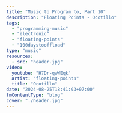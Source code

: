 ```yaml
---
title: "Music to Program to, Part 10"
description: "Floating Points - Ocotillo"
tags:
  - "programming-music"
  - "electronic"
  - "floating-points"
  - "100daystooffload"
type: "music"
resources:
  - src: "header.jpg"
video:
  youtube: "H7Dr-qwWEqk"
  artist: "floating-points"
  title: "Ocotillo"
date: "2024-08-25T18:41:03+07:00"
fmContentType: "blog"
cover: "./header.jpg"
---
```

